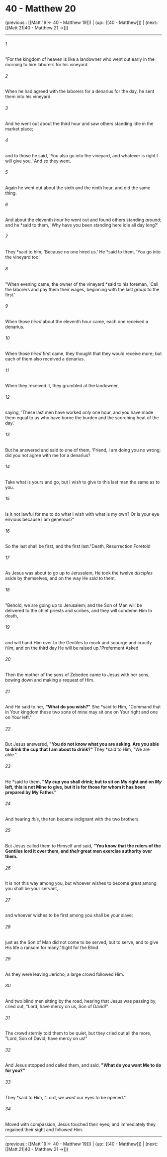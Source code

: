 # 40 - Matthew 20

(previous:: [[Matt 19|← 40 - Matthew 19]]) | (up:: [[40 - Matthew]]) | (next:: [[Matt 21|40 - Matthew 21 →]])

***


###### 1 
"For the kingdom of heaven is like a landowner who went out early in the morning to hire laborers for his vineyard. 

###### 2 
When he had agreed with the laborers for a denarius for the day, he sent them into his vineyard. 

###### 3 
And he went out about the third hour and saw others standing idle in the market place; 

###### 4 
and to those he said, 'You also go into the vineyard, and whatever is right I will give you.' And _so_ they went. 

###### 5 
Again he went out about the sixth and the ninth hour, and did the same thing. 

###### 6 
And about the eleventh _hour_ he went out and found others standing _around_; and he *said to them, 'Why have you been standing here idle all day long?' 

###### 7 
They *said to him, 'Because no one hired us.' He *said to them, 'You go into the vineyard too.' 

###### 8 
"When evening came, the owner of the vineyard *said to his foreman, 'Call the laborers and pay them their wages, beginning with the last _group_ to the first.' 

###### 9 
When those _hired_ about the eleventh hour came, each one received a denarius. 

###### 10 
When those _hired_ first came, they thought that they would receive more; but each of them also received a denarius. 

###### 11 
When they received it, they grumbled at the landowner, 

###### 12 
saying, 'These last men have worked _only_ one hour, and you have made them equal to us who have borne the burden and the scorching heat of the day.' 

###### 13 
But he answered and said to one of them, 'Friend, I am doing you no wrong; did you not agree with me for a denarius? 

###### 14 
Take what is yours and go, but I wish to give to this last man the same as to you. 

###### 15 
Is it not lawful for me to do what I wish with what is my own? Or is your eye envious because I am generous?' 

###### 16 
So the last shall be first, and the first last."Death, Resurrection Foretold 

###### 17 
As Jesus was about to go up to Jerusalem, He took the twelve _disciples_ aside by themselves, and on the way He said to them, 

###### 18 
"Behold, we are going up to Jerusalem; and the Son of Man will be delivered to the chief priests and scribes, and they will condemn Him to death, 

###### 19 
and will hand Him over to the Gentiles to mock and scourge and crucify _Him_, and on the third day He will be raised up."Preferment Asked 

###### 20 
Then the mother of the sons of Zebedee came to Jesus with her sons, bowing down and making a request of Him. 

###### 21 
And He said to her, **"What do you wish?"** She *said to Him, "Command that in Your kingdom these two sons of mine may sit one on Your right and one on Your left." 

###### 22 
But Jesus answered, **"You do not know what you are asking. Are you able to drink the cup that I am about to drink?"** They *said to Him, "We are able." 

###### 23 
He *said to them, **"My cup you shall drink; but to sit on My right and on _My_ left, this is not Mine to give, but it is for those for whom it has been prepared by My Father."** 

###### 24 
And hearing _this_, the ten became indignant with the two brothers. 

###### 25 
But Jesus called them to Himself and said, **"You know that the rulers of the Gentiles lord it over them, and _their_ great men exercise authority over them.** 

###### 26 
It is not this way among you, but whoever wishes to become great among you shall be your servant, 

###### 27 
and whoever wishes to be first among you shall be your slave; 

###### 28 
just as the Son of Man did not come to be served, but to serve, and to give His life a ransom for many."Sight for the Blind 

###### 29 
As they were leaving Jericho, a large crowd followed Him. 

###### 30 
And two blind men sitting by the road, hearing that Jesus was passing by, cried out, "Lord, have mercy on us, Son of David!" 

###### 31 
The crowd sternly told them to be quiet, but they cried out all the more, "Lord, Son of David, have mercy on us!" 

###### 32 
And Jesus stopped and called them, and said, **"What do you want Me to do for you?"** 

###### 33 
They *said to Him, "Lord, _we want_ our eyes to be opened." 

###### 34 
Moved with compassion, Jesus touched their eyes; and immediately they regained their sight and followed Him.

***

(previous:: [[Matt 19|← 40 - Matthew 19]]) | (up:: [[40 - Matthew]]) | (next:: [[Matt 21|40 - Matthew 21 →]])
